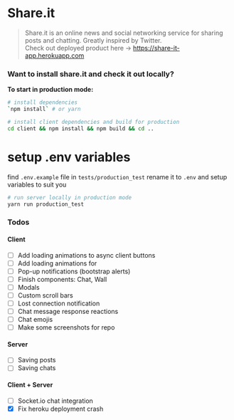 # Share.it
> Share.it is an online news and social networking service for sharing posts and chatting. Greatly inspired by Twitter.  
> Check out deployed product here -> https://share-it-app.herokuapp.com

### Want to install share.it and check it out locally?  
**To start in production mode:**

``` bash
# install dependencies
`npm install` # or yarn

# install client dependencies and build for production
cd client && npm install && npm build && cd ..
```

# setup .env variables
find `.env.example` file in `tests/production_test`
rename it to `.env` and setup variables to suit you

``` bash
# run server locally in production mode
yarn run production_test
```

### Todos
#### Client
- [ ] Add loading animations to async client buttons
- [ ] Add loading animations for 
- [ ] Pop-up notifications (bootstrap alerts)
- [ ] Finish components: Chat, Wall
- [ ] Modals
- [ ] Custom scroll bars
- [ ] Lost connection notification
- [ ] Chat message response reactions
- [ ] Chat emojis
- [ ] Make some screenshots for repo
#### Server
- [ ] Saving posts
- [ ] Saving chats
#### Client + Server
- [ ] Socket.io chat integration
- [x] Fix heroku deployment crash

